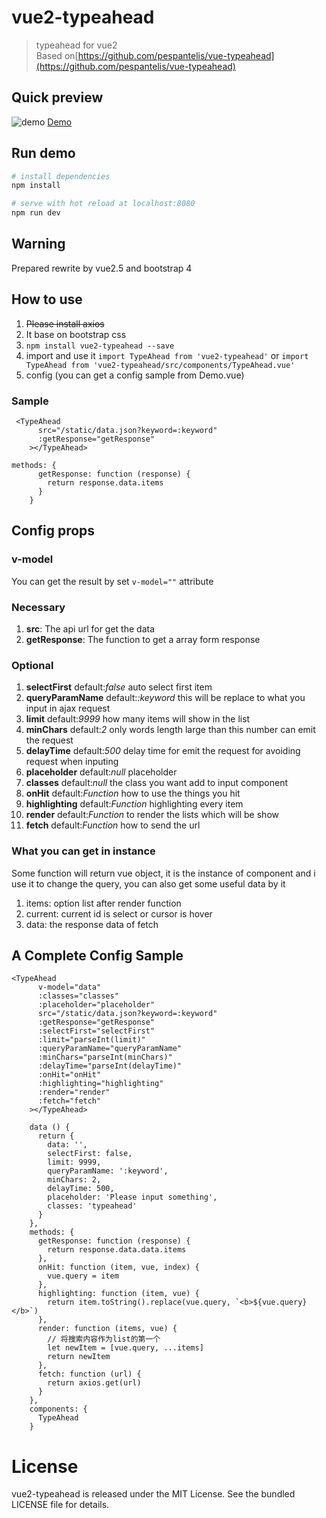 # vue2-typeahead

> typeahead for vue2  
> Based on[https://github.com/pespantelis/vue-typeahead](https://github.com/pespantelis/vue-typeahead)

## Quick preview

![demo](./static/demo.gif)
[Demo](https://www.mizuka.top/vue2-typeahead/)

## Run demo

```bash
# install dependencies
npm install

# serve with hot reload at localhost:8080
npm run dev

```

## Warning

Prepared rewrite by vue2.5 and bootstrap 4

## How to use

1. ~~Please install axios~~
2. It base on bootstrap css
3. `npm install vue2-typeahead --save`
4. import and use it `import TypeAhead from 'vue2-typeahead'` or `import TypeAhead from 'vue2-typeahead/src/components/TypeAhead.vue'`
5. config (you can get a config sample from Demo.vue)

### Sample

```
 <TypeAhead
      src="/static/data.json?keyword=:keyword"
      :getResponse="getResponse"
    ></TypeAhead>

```

```
methods: {
      getResponse: function (response) {
        return response.data.items
      }
    }
```

## Config props

### v-model

You can get the result by set `v-model=""` attribute

### Necessary

1. **src**: The api url for get the data
2. **getResponse**: The function to get a array form response

### Optional

1. **selectFirst** default:_false_ auto select first item
2. **queryParamName** default:_:keyword_ this will be replace to what you input in ajax request
3. **limit** default:_9999_ how many items will show in the list
4. **minChars** default:_2_ only words length large than this number can emit the request
5. **delayTime** default:_500_ delay time for emit the request for avoiding request when inputing
6. **placeholder** default:_null_ placeholder
7. **classes** default:_null_ the class you want add to input component
8. **onHit** default:_Function_ how to use the things you hit
9. **highlighting** default:_Function_ highlighting every item
10. **render** default:_Function_ to render the lists which will be show
11. **fetch** default:_Function_ how to send the url

### What you can get in instance

Some function will return vue object, it is the instance of component and i use it to change the query, you can also get some useful data by it

1. items: option list after render function
2. current: current id is select or cursor is hover
3. data: the response data of fetch

## A Complete Config Sample

```
<TypeAhead
      v-model="data"
      :classes="classes"
      :placeholder="placeholder"
      src="/static/data.json?keyword=:keyword"
      :getResponse="getResponse"
      :selectFirst="selectFirst"
      :limit="parseInt(limit)"
      :queryParamName="queryParamName"
      :minChars="parseInt(minChars)"
      :delayTime="parseInt(delayTime)"
      :onHit="onHit"
      :highlighting="highlighting"
      :render="render"
      :fetch="fetch"
    ></TypeAhead>
```

```
    data () {
      return {
        data: '',
        selectFirst: false,
        limit: 9999,
        queryParamName: ':keyword',
        minChars: 2,
        delayTime: 500,
        placeholder: 'Please input something',
        classes: 'typeahead'
      }
    },
    methods: {
      getResponse: function (response) {
        return response.data.data.items
      },
      onHit: function (item, vue, index) {
        vue.query = item
      },
      highlighting: function (item, vue) {
        return item.toString().replace(vue.query, `<b>${vue.query}</b>`)
      },
      render: function (items, vue) {
        // 将搜索内容作为list的第一个
        let newItem = [vue.query, ...items]
        return newItem
      },
      fetch: function (url) {
        return axios.get(url)
      }
    },
    components: {
      TypeAhead
    }
```

# License

vue2-typeahead is released under the MIT License. See the bundled LICENSE file for details.
